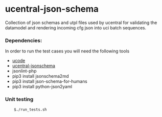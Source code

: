 # ucentral-json-schema
Collection of json schemas and utpl files used by ucentral for validating
the datamodel and rendering incoming cfg json into uci batch sequences.

### Dependencies:
In order to run the test cases you will need the following tools
* [ucode](https://github.com/jow-/ucode)
* [ucentral-jsonschema](https://github.com/blogic/ucentral-jsonschema)
* jsonlint-php
* pip3 install jsonschema2md
* pip3 install json-schema-for-humans
* pip3 install python-json2yaml

### Unit testing
```sh
	$./run_tests.sh
```
